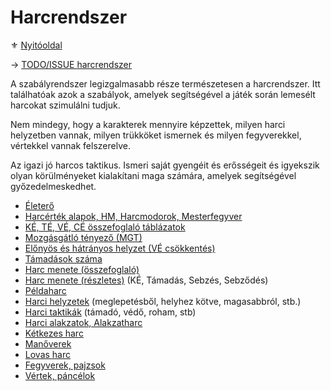 # Harcrendszer

⚜️ [Nyitóoldal](start.md)

→ [TODO/ISSUE harcrendszer](https://github.com/kaktusztea/km100/wiki/ISSUE.TODO.harcrendszer)

A szabályrendszer legizgalmasabb része természetesen a harcrendszer. Itt találhatóak azok a szabályok, amelyek segítségével a játék során lemesélt harcokat szimulálni tudjuk.

Nem mindegy, hogy a karakterek mennyire képzettek, milyen harci helyzetben vannak, milyen trükköket ismernek és milyen fegyverekkel, vértekkel vannak felszerelve.

Az igazi jó harcos taktikus. Ismeri saját gyengéit és erősségeit és igyekszik olyan körülményeket kialakítani maga számára, amelyek segítségével győzedelmeskedhet.

- [Életerő](061_eletero.md)
- [Harcérték alapok, HM, Harcmodorok, Mesterfegyver](062_01_harcertekek_elemei.md)
- [KÉ, TÉ, VÉ, CÉ összefoglaló táblázatok](062_02_ke_te_ve_ce.md)
- [Mozgásgátló tényező (MGT)](063_01_mgt.md)
- [Előnyös és hátrányos helyzet (VÉ csökkentés)](063_02_elonyos_hatranyos_helyzet.md)
- [Támadások száma](063_03_tamadasok_szama.md)
- [Harc menete (összefoglaló)](064_01_02_harc_menete_osszefoglalas.md)
- [Harc menete (részletes)](064_01_02_harc_menete_reszletes.md) (KÉ, Támadás, Sebzés, Sebződés)
- [Példaharc](064_02_peldaharc.md)
- [Harci helyzetek](065_01_harci_helyzetek.md) (meglepetésből, helyhez kötve, magasabbról, stb.)
- [Harci taktikák](065_02_harci_taktikak.md) (támadó, védő, roham, stb)
- [Harci alakzatok, Alakzatharc](065_03_harci_alakzatok.md)
- [Kétkezes harc](065_04_ketkezes_harc.md)
- [Manőverek](065_05_manoverek.md)
- [Lovas harc](066_harc_lohartol.md)
- [Fegyverek, pajzsok](067_fegyverek.md)
- [Vértek, páncélok](068_vertek_pancelok.md)
